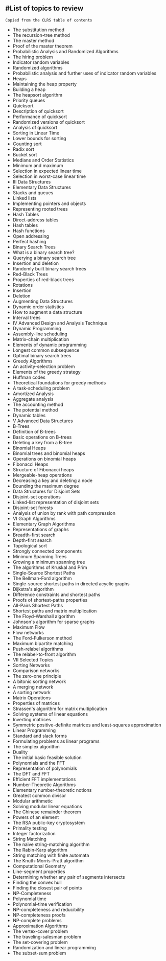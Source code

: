 #List of topics to review
---

`Copied from the CLRS table of contents`

* The substitution method 
* The recursion-tree method 
* The master method 
* Proof of the master theorem
* Probabilistic Analysis and Randomized Algorithms
* The hiring problem 
* Indicator random variables 
* Randomized algorithms 
* Probabilistic analysis and further uses of indicator random variables
* Heaps
* Maintaining the heap property 
* Building a heap 
* The heapsort algorithm
* Priority queues
* Quicksort
* Description of quicksort
* Performance of quicksort 
* Randomized versions of quicksort
* Analysis of quicksort
* Sorting in Linear Time
* Lower bounds for sorting 
* Counting sort 
* Radix sort 
* Bucket sort
* Medians and Order Statistics
* Minimum and maximum
* Selection in expected linear time 
* Selection in worst-case linear time
* III Data Structures
* Elementary Data Structures
* Stacks and queues 
* Linked lists
* Implementing pointers and objects 
* Representing rooted trees
* Hash Tables
* Direct-address tables 
* Hash tables 
* Hash functions 
* Open addressing 
* Perfect hashing
* Binary Search Trees
* What is a binary search tree? 
* Querying a binary search tree 
* Insertion and deletion 
* Randomly built binary search trees
* Red-Black Trees
* Properties of red-black trees 
* Rotations
* Insertion 
* Deletion
* Augmenting Data Structures
* Dynamic order statistics 
* How to augment a data structure 
* Interval trees
* IV Advanced Design and Analysis Technique
* Dynamic Programming
* Assembly-line scheduling 
* Matrix-chain multiplication 
* Elements of dynamic programming 
* Longest common subsequence 
* Optimal binary search trees
* Greedy Algorithms
* An activity-selection problem 
* Elements of the greedy strategy 
* Huffman codes 
* Theoretical foundations for greedy methods 
* A task-scheduling problem
* Amortized Analysis
* Aggregate analysis 
* The accounting method 
* The potential method 
* Dynamic tables
* V Advanced Data Structures
* B-Trees 
* Definition of B-trees 
* Basic operations on B-trees 
* Deleting a key from a B-tree
* Binomial Heaps 
* Binomial trees and binomial heaps 
* Operations on binomial heaps
* Fibonacci Heaps 
* Structure of Fibonacci heaps 
* Mergeable-heap operations 
* Decreasing a key and deleting a node 
* Bounding the maximum degree
* Data Structures for Disjoint Sets 
* Disjoint-set operations 
* Linked-list representation of disjoint sets 
* Disjoint-set forests 
* Analysis of union by rank with path compression
* VI Graph Algorithms
* Elementary Graph Algorithms 
* Representations of graphs 
* Breadth-first search 
* Depth-first search 
* Topological sort 
* Strongly connected components
* Minimum Spanning Trees 
* Growing a minimum spanning tree 
* The algorithms of Kruskal and Prim
* Single-Source Shortest Paths 
* The Bellman-Ford algorithm 
* Single-source shortest paths in directed acyclic graphs 
* Dijkstra's algorithm 
* Difference constraints and shortest paths 
* Proofs of shortest-paths properties
* All-Pairs Shortest Paths 
* Shortest paths and matrix multiplication 
* The Floyd-Warshall algorithm 
* Johnson's algorithm for sparse graphs
* Maximum Flow 
* Flow networks 
* The Ford-Fulkerson method 
* Maximum bipartite matching 
* Push-relabel algorithms 
* The relabel-to-front algorithm
* VII Selected Topics
* Sorting Networks 
* Comparison networks 
* The zero-one principle 
* A bitonic sorting network 
* A merging network 
* A sorting network
* Matrix Operations 
* Properties of matrices 
* Strassen's algorithm for matrix multiplication 
* Solving systems of linear equations 
* Inverting matrices 
* Symmetric positive-definite matrices and least-squares approximation
* Linear Programming 
* Standard and slack forms 
* Formulating problems as linear programs 
* The simplex algorithm 
* Duality 
* The initial basic feasible solution
* Polynomials and the FFT
* Representation of polynomials 
* The DFT and FFT 
* Efficient FFT implementations
* Number-Theoretic Algorithms
* Elementary number-theoretic notions 
* Greatest common divisor 
* Modular arithmetic 
* Solving modular linear equations 
* The Chinese remainder theorem 
* Powers of an element 
* The RSA public-key cryptosystem 
* Primality testing 
* Integer factorization
* String Matching 
* The naive string-matching algorithm 
* The Rabin-Karp algorithm 
* String matching with finite automata 
* The Knuth-Morris-Pratt algorithm
* Computational Geometry 
* Line-segment properties 
* Determining whether any pair of segments intersects 
* Finding the convex hull 
* Finding the closest pair of points
* NP-Completeness 
* Polynomial time 
* Polynomial-time verification 
* NP-completeness and reducibility 
* NP-completeness proofs 
* NP-complete problems
* Approximation Algorithms 
* The vertex-cover problem 
* The traveling-salesman problem 
* The set-covering problem 
* Randomization and linear programming 
* The subset-sum problem
